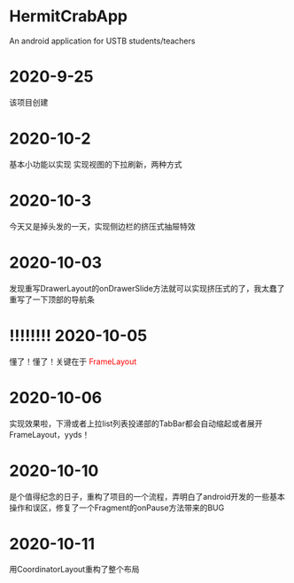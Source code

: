 # HermitCrabApp
An android application for USTB students/teachers

# 2020-9-25
该项目创建

# 2020-10-2
基本小功能以实现
实现视图的下拉刷新，两种方式

# 2020-10-3
今天又是掉头发的一天，实现侧边栏的挤压式抽屉特效

# 2020-10-03
发现重写DrawerLayout的onDrawerSlide方法就可以实现挤压式的了，我太蠢了
重写了一下顶部的导航条


# !!!!!!!! 2020-10-05

懂了！懂了！关键在于 <font color=red>FrameLayout</font>

# 2020-10-06
实现效果啦，下滑或者上拉list列表投递部的TabBar都会自动缩起或者展开
FrameLayout，yyds！

# 2020-10-10
是个值得纪念的日子，重构了项目的一个流程，弄明白了android开发的一些基本操作和误区，修复了一个Fragment的onPause方法带来的BUG

# 2020-10-11
用CoordinatorLayout重构了整个布局
